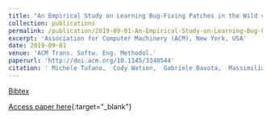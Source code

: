 ```yaml
---
title: "An Empirical Study on Learning Bug-Fixing Patches in the Wild via Neural Machine Translation"
collection: publications
permalink: /publication/2019-09-01-An-Empirical-Study-on-Learning-Bug-Fixing-Patches-in-the-Wild-via-Neural-Machine-Translation
excerpt: 'Association for Computer Machinery (ACM), New York, USA'
date: 2019-09-01
venue: 'ACM Trans. Softw. Eng. Methodol.'
paperurl: 'http://doi.acm.org/10.1145/3340544'
citation: ' Michele Tufano,  Cody Watson,  Gabriele Bavota,  Massimiliano Penta,  Martin White,  Denys Poshyvanyk, &quot;An Empirical Study on Learning Bug-Fixing Patches in the Wild via Neural Machine Translation.&quot; ACM Trans. Softw. Eng. Methodol., 2019.'
---
```

[Bibtex](https://dblp.org/rec/bib/conf/wse/AntoniolCLPM01)

[Access paper here](http://doi.acm.org/10.1145/3340544){:target="_blank"}
